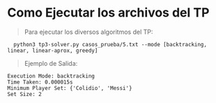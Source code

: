 # Como Ejecutar los archivos del TP

>Para ejecutar los diversos algoritmos del TP:
>
```
  python3 tp3-solver.py casos_prueba/5.txt --mode [backtracking, linear, linear-aprox, greedy]
```

> Ejemplo de Salida:

```
Execution Mode: backtracking
Time Taken: 0.000015s
Minimum Player Set: {'Colidio', 'Messi'}
Set Size: 2
```
